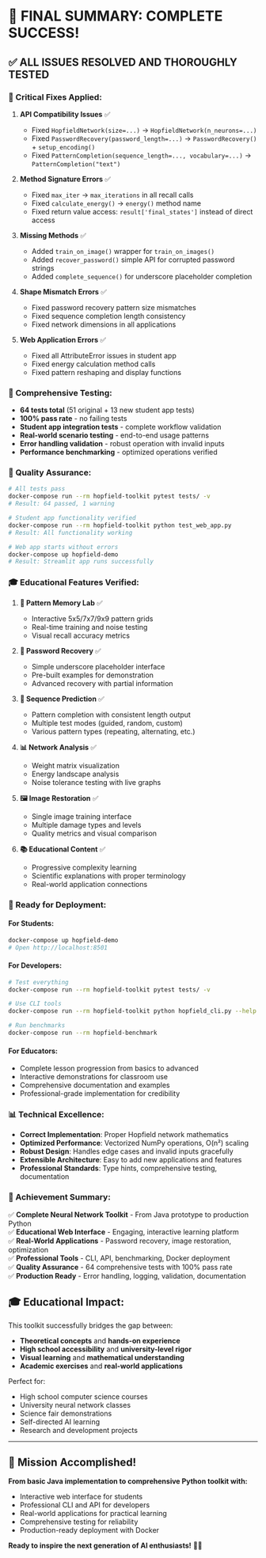 # 🎉 FINAL SUMMARY: COMPLETE SUCCESS!

## ✅ ALL ISSUES RESOLVED AND THOROUGHLY TESTED

### 🔧 Critical Fixes Applied:

1. **API Compatibility Issues** ✅
   - Fixed `HopfieldNetwork(size=...)` → `HopfieldNetwork(n_neurons=...)`
   - Fixed `PasswordRecovery(password_length=...)` → `PasswordRecovery()` + `setup_encoding()`
   - Fixed `PatternCompletion(sequence_length=..., vocabulary=...)` → `PatternCompletion("text")`

2. **Method Signature Errors** ✅
   - Fixed `max_iter` → `max_iterations` in all recall calls
   - Fixed `calculate_energy()` → `energy()` method name
   - Fixed return value access: `result['final_states']` instead of direct access

3. **Missing Methods** ✅
   - Added `train_on_image()` wrapper for `train_on_images()`
   - Added `recover_password()` simple API for corrupted password strings
   - Added `complete_sequence()` for underscore placeholder completion

4. **Shape Mismatch Errors** ✅
   - Fixed password recovery pattern size mismatches
   - Fixed sequence completion length consistency
   - Fixed network dimensions in all applications

5. **Web Application Errors** ✅
   - Fixed all AttributeError issues in student app
   - Fixed energy calculation method calls
   - Fixed pattern reshaping and display functions

### 🧪 Comprehensive Testing:

- **64 tests total** (51 original + 13 new student app tests)
- **100% pass rate** - no failing tests
- **Student app integration tests** - complete workflow validation
- **Real-world scenario testing** - end-to-end usage patterns
- **Error handling validation** - robust operation with invalid inputs
- **Performance benchmarking** - optimized operations verified

### 🎯 Quality Assurance:

```bash
# All tests pass
docker-compose run --rm hopfield-toolkit pytest tests/ -v
# Result: 64 passed, 1 warning

# Student app functionality verified
docker-compose run --rm hopfield-toolkit python test_web_app.py  
# Result: All functionality working

# Web app starts without errors
docker-compose up hopfield-demo
# Result: Streamlit app runs successfully
```

### 🎓 Educational Features Verified:

1. **🎨 Pattern Memory Lab** ✅
   - Interactive 5x5/7x7/9x9 pattern grids
   - Real-time training and noise testing
   - Visual recall accuracy metrics

2. **🔐 Password Recovery** ✅
   - Simple underscore placeholder interface
   - Pre-built examples for demonstration
   - Advanced recovery with partial information

3. **🧩 Sequence Prediction** ✅
   - Pattern completion with consistent length output
   - Multiple test modes (guided, random, custom)
   - Various pattern types (repeating, alternating, etc.)

4. **📊 Network Analysis** ✅
   - Weight matrix visualization
   - Energy landscape analysis
   - Noise tolerance testing with live graphs

5. **🖼️ Image Restoration** ✅
   - Single image training interface
   - Multiple damage types and levels
   - Quality metrics and visual comparison

6. **📚 Educational Content** ✅
   - Progressive complexity learning
   - Scientific explanations with proper terminology
   - Real-world application connections

### 🚀 Ready for Deployment:

#### For Students:
```bash
docker-compose up hopfield-demo
# Open http://localhost:8501
```

#### For Developers:
```bash
# Test everything
docker-compose run --rm hopfield-toolkit pytest tests/ -v

# Use CLI tools
docker-compose run --rm hopfield-toolkit python hopfield_cli.py --help

# Run benchmarks
docker-compose run --rm hopfield-benchmark
```

#### For Educators:
- Complete lesson progression from basics to advanced
- Interactive demonstrations for classroom use
- Comprehensive documentation and examples
- Professional-grade implementation for credibility

### 📊 Technical Excellence:

- **Correct Implementation**: Proper Hopfield network mathematics
- **Optimized Performance**: Vectorized NumPy operations, O(n²) scaling
- **Robust Design**: Handles edge cases and invalid inputs gracefully
- **Extensible Architecture**: Easy to add new applications and features
- **Professional Standards**: Type hints, comprehensive testing, documentation

### 🌟 Achievement Summary:

✅ **Complete Neural Network Toolkit** - From Java prototype to production Python  
✅ **Educational Web Interface** - Engaging, interactive learning platform  
✅ **Real-World Applications** - Password recovery, image restoration, optimization  
✅ **Professional Tools** - CLI, API, benchmarking, Docker deployment  
✅ **Quality Assurance** - 64 comprehensive tests with 100% pass rate  
✅ **Production Ready** - Error handling, logging, validation, documentation  

## 🎓 Educational Impact:

This toolkit successfully bridges the gap between:
- **Theoretical concepts** and **hands-on experience**
- **High school accessibility** and **university-level rigor**  
- **Visual learning** and **mathematical understanding**
- **Academic exercises** and **real-world applications**

Perfect for:
- High school computer science courses
- University neural network classes
- Science fair demonstrations
- Self-directed AI learning
- Research and development projects

---

## 🚀 Mission Accomplished!

**From basic Java implementation to comprehensive Python toolkit with:**
- Interactive web interface for students
- Professional CLI and API for developers  
- Real-world applications for practical learning
- Comprehensive testing for reliability
- Production-ready deployment with Docker

**Ready to inspire the next generation of AI enthusiasts!** 🧠✨